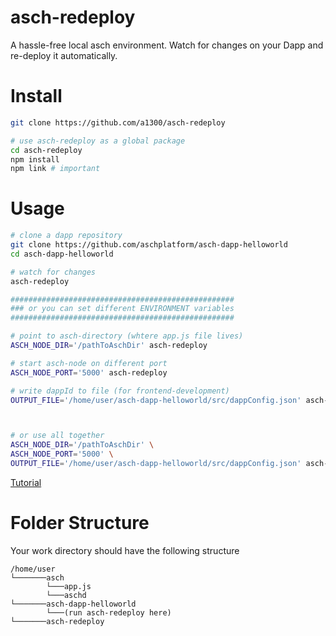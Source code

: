 # asch-redeploy
A hassle-free local asch environment. Watch for changes on your Dapp and re-deploy it automatically.

# Install
```bash
git clone https://github.com/a1300/asch-redeploy

# use asch-redeploy as a global package
cd asch-redeploy
npm install
npm link # important
```

# Usage
```bash
# clone a dapp repository
git clone https://github.com/aschplatform/asch-dapp-helloworld
cd asch-dapp-helloworld

# watch for changes
asch-redeploy 

##################################################
### or you can set different ENVIRONMENT variables
##################################################

# point to asch-directory (whtere app.js file lives)
ASCH_NODE_DIR='/pathToAschDir' asch-redeploy

# start asch-node on different port
ASCH_NODE_PORT='5000' asch-redeploy

# write dappId to file (for frontend-development)
OUTPUT_FILE='/home/user/asch-dapp-helloworld/src/dappConfig.json' asch-redeploy



# or use all together
ASCH_NODE_DIR='/pathToAschDir' \
ASCH_NODE_PORT='5000' \
OUTPUT_FILE='/home/user/asch-dapp-helloworld/src/dappConfig.json' asch-redeploy
```


[Tutorial](./docs/Tutorial.md)

# Folder Structure
Your work directory should have the following structure
```
/home/user
└───────asch
        └───app.js
        └───aschd
└───────asch-dapp-helloworld
        └───(run asch-redeploy here)
└───────asch-redeploy
```
